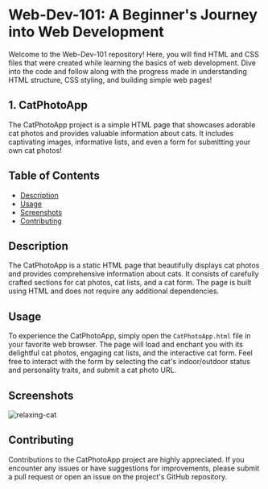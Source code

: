 # Web-Dev-101: A Beginner's Journey into Web Development

Welcome to the Web-Dev-101 repository! Here, you will find HTML and CSS files that were created while learning the basics of web development. Dive into the code and follow along with the progress made in understanding HTML structure, CSS styling, and building simple web pages!

## 1. CatPhotoApp

The CatPhotoApp project is a simple HTML page that showcases adorable cat photos and provides valuable information about cats. It includes captivating images, informative lists, and even a form for submitting your own cat photos!

## Table of Contents

- [Description](#description)
- [Usage](#usage)
- [Screenshots](#screenshots)
- [Contributing](#contributing)

## Description

The CatPhotoApp is a static HTML page that beautifully displays cat photos and provides comprehensive information about cats. It consists of carefully crafted sections for cat photos, cat lists, and a cat form. The page is built using HTML and does not require any additional dependencies.

## Usage

To experience the CatPhotoApp, simply open the `CatPhotoApp.html` file in your favorite web browser. The page will load and enchant you with its delightful cat photos, engaging cat lists, and the interactive cat form. Feel free to interact with the form by selecting the cat's indoor/outdoor status and personality traits, and submit a cat photo URL.

## Screenshots

![relaxing-cat](https://github.com/SJ-2004/web-dev-101/assets/97745323/1e9c3dc2-c263-4edf-96a2-f288868a0e02)

## Contributing

Contributions to the CatPhotoApp project are highly appreciated. If you encounter any issues or have suggestions for improvements, please submit a pull request or open an issue on the project's GitHub repository.
